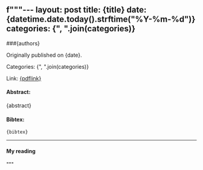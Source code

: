 f"""---
layout: post
title: {title}
date: {datetime.date.today().strftime("%Y-%m-%d")}
categories: {", ".join(categories)}
---

###{authors}

Originally published on {date}.

Categories: {", ".join(categories)}  

Link: [{pdflink}]({pdflink})

#### Abstract:
{abstract}

#### Bibtex:
```
{bibtex}
```

---

#### My reading



"""